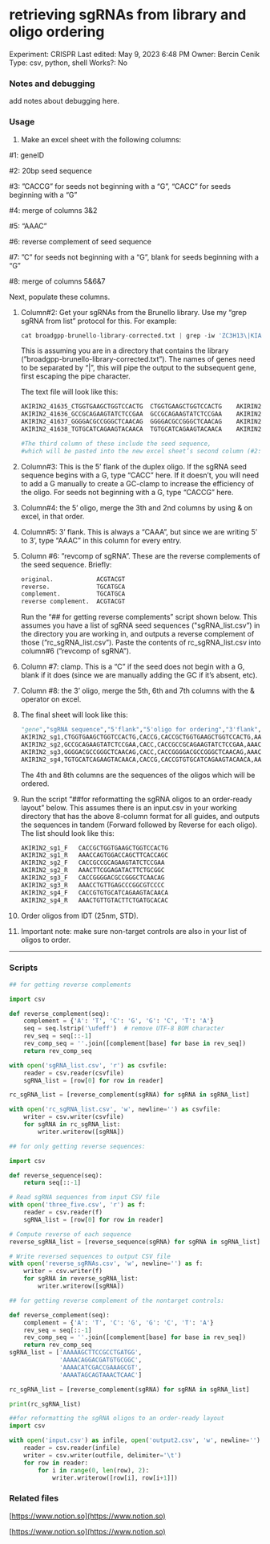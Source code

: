 # retrieving sgRNAs from library and oligo ordering

Experiment: CRISPR
Last edited: May 9, 2023 6:48 PM
Owner: Bercin Cenik
Type: csv, python, shell
Works?: No

### Notes and debugging

add notes about debugging here.

### Usage

1. Make an excel sheet with the following columns:

#1: geneID

#2: 20bp seed sequence

#3: ”CACCG” for seeds not beginning with a “G”, “CACC” for seeds beginning with a “G”

#4: merge of columns 3&2

#5: “AAAC”

#6: reverse complement of seed sequence

#7: ”C” for seeds not beginning with a “G”, blank for seeds beginning with a “G”

#8: merge of columns 5&6&7

Next, populate these columns.

1. Column#2: Get your sgRNAs from the Brunello library. Use my “grep sgRNA from list” protocol for this. For example:
    
    ```python
    cat broadgpp-brunello-library-corrected.txt | grep -iw 'ZC3H13\|KIAA1429\|METTL3\|METTL14\|ELP1\|FOS\|USP49\|SNRNP25\|OGT\|SRF\|AKIRIN2\|MAPK1\|DDX49\|RIOK2' > methylation.sgRNAs.txt
    ```
    
    This is assuming you are in a directory that contains the library (”broadgpp-brunello-library-corrected.txt”). The names of genes need to be separated by “\|”, this will pipe the output to the subsequent gene, first escaping the pipe character. 
    
    The text file will look like this:
    
    ```python
    AKIRIN2_41635_CTGGTGAAGCTGGTCCACTG	CTGGTGAAGCTGGTCCACTG	AKIRIN2
    AKIRIN2_41636_GCCGCAGAAGTATCTCCGAA	GCCGCAGAAGTATCTCCGAA	AKIRIN2
    AKIRIN2_41637_GGGGACGCCGGGCTCAACAG	GGGGACGCCGGGCTCAACAG	AKIRIN2
    AKIRIN2_41638_TGTGCATCAGAAGTACAACA	TGTGCATCAGAAGTACAACA	AKIRIN2
    
    #The third column of these include the seed sequence, 
    #which will be pasted into the new excel sheet’s second column (#2: 20bp seed sequence)
    ```
    
2. Column#3: This is the 5’ flank of the duplex oligo. If the sgRNA seed sequence begins with a G, type “CACC” here. If it doesn’t, you will need to add a G manually to create a GC-clamp to increase the efficiency of the oligo. For seeds not beginning with a G, type “CACCG” here.
3. Column#4: the 5’ oligo, merge the 3th and 2nd columns by using & on excel, in that order.
4. Column#5: 3’ flank. This is always a “CAAA”, but since we are writing 5’ to 3’, type “AAAC” in this column for every entry.
5. Column #6: ”revcomp of sgRNA”. These are the reverse complements of the seed sequence. Briefly:
    
    ```bash
    original.            ACGTACGT
    reverse.             TGCATGCA
    complement.          TGCATGCA
    reverse complement.  ACGTACGT
    ```
    
    Run the “## for getting reverse complements” script shown below. This assumes you have a list of sgRNA seed sequences ("sgRNA_list.csv”) in the directory you are working in, and outputs a reverse complement of those (”rc_sgRNA_list.csv”). Paste the contents of rc_sgRNA_list.csv into column#6 (”revcomp of sgRNA”).
    
6. Column #7: clamp. This is a “C” if the seed does not begin with a G, blank if it does (since we are manually adding the GC if it’s absent, etc).
7. Column #8: the 3’ oligo, merge the 5th, 6th and 7th columns with the & operator on excel.

1. The final sheet will look like this:
    
    ```python
    "gene","sgRNA sequence","5'flank","5'oligo for ordering","3'flank","revcomp of sgRNA","clamp","3'oligo for ordering"
    AKIRIN2_sg1,CTGGTGAAGCTGGTCCACTG,CACCG,CACCGCTGGTGAAGCTGGTCCACTG,AAAC,CAGTGGACCAGCTTCACCAG,C,AAACCAGTGGACCAGCTTCACCAGC
    AKIRIN2_sg2,GCCGCAGAAGTATCTCCGAA,CACC,CACCGCCGCAGAAGTATCTCCGAA,AAAC,TTCGGAGATACTTCTGCGGC,,AAACTTCGGAGATACTTCTGCGGC
    AKIRIN2_sg3,GGGGACGCCGGGCTCAACAG,CACC,CACCGGGGACGCCGGGCTCAACAG,AAAC,CTGTTGAGCCCGGCGTCCCC,,AAACCTGTTGAGCCCGGCGTCCCC
    AKIRIN2_sg4,TGTGCATCAGAAGTACAACA,CACCG,CACCGTGTGCATCAGAAGTACAACA,AAAC,TGTTGTACTTCTGATGCACA,C,AAACTGTTGTACTTCTGATGCACAC
    ```
    
    The 4th and 8th columns are the sequences of the oligos which will be ordered.
    

1. Run the script “##for reformatting the sgRNA oligos to an order-ready layout” below. This assumes there is an input.csv in your working directory that has the above 8-column format for all guides, and outputs the sequences in tandem (Forward followed by Reverse for each oligo). The list should look like this:
    
    ```python
    AKIRIN2_sg1_F	CACCGCTGGTGAAGCTGGTCCACTG
    AKIRIN2_sg1_R	AAACCAGTGGACCAGCTTCACCAGC
    AKIRIN2_sg2_F	CACCGCCGCAGAAGTATCTCCGAA
    AKIRIN2_sg2_R	AAACTTCGGAGATACTTCTGCGGC
    AKIRIN2_sg3_F	CACCGGGGACGCCGGGCTCAACAG
    AKIRIN2_sg3_R	AAACCTGTTGAGCCCGGCGTCCCC
    AKIRIN2_sg4_F	CACCGTGTGCATCAGAAGTACAACA
    AKIRIN2_sg4_R	AAACTGTTGTACTTCTGATGCACAC
    ```
    
2. Order oligos from IDT (25nm, STD).
3. Important note: make sure non-target controls are also in your list of oligos to order.

---

### Scripts

```python
## for getting reverse complements

import csv

def reverse_complement(seq):
    complement = {'A': 'T', 'C': 'G', 'G': 'C', 'T': 'A'}
    seq = seq.lstrip('\ufeff')  # remove UTF-8 BOM character
    rev_seq = seq[::-1]
    rev_comp_seq = ''.join([complement[base] for base in rev_seq])
    return rev_comp_seq

with open('sgRNA_list.csv', 'r') as csvfile:
    reader = csv.reader(csvfile)
    sgRNA_list = [row[0] for row in reader]

rc_sgRNA_list = [reverse_complement(sgRNA) for sgRNA in sgRNA_list]

with open('rc_sgRNA_list.csv', 'w', newline='') as csvfile:
    writer = csv.writer(csvfile)
    for sgRNA in rc_sgRNA_list:
        writer.writerow([sgRNA])
```

```python
## for only getting reverse sequences:

import csv

def reverse_sequence(seq):
    return seq[::-1]

# Read sgRNA sequences from input CSV file
with open('three_five.csv', 'r') as f:
    reader = csv.reader(f)
    sgRNA_list = [row[0] for row in reader]

# Compute reverse of each sequence
reverse_sgRNA_list = [reverse_sequence(sgRNA) for sgRNA in sgRNA_list]

# Write reversed sequences to output CSV file
with open('reverse_sgRNAs.csv', 'w', newline='') as f:
    writer = csv.writer(f)
    for sgRNA in reverse_sgRNA_list:
        writer.writerow([sgRNA])
```

```python
## for getting reverse complement of the nontarget controls:

def reverse_complement(seq):
    complement = {'A': 'T', 'C': 'G', 'G': 'C', 'T': 'A'}
    rev_seq = seq[::-1]
    rev_comp_seq = ''.join([complement[base] for base in rev_seq])
    return rev_comp_seq
sgRNA_list = ['AAAAAGCTTCCGCCTGATGG',
              'AAAACAGGACGATGTGCGGC',
              'AAAACATCGACCGAAAGCGT',
              'AAAATAGCAGTAAACTCAAC']

rc_sgRNA_list = [reverse_complement(sgRNA) for sgRNA in sgRNA_list]

print(rc_sgRNA_list)
```

```python
##for reformatting the sgRNA oligos to an order-ready layout
import csv

with open('input.csv') as infile, open('output2.csv', 'w', newline='') as outfile:
    reader = csv.reader(infile)
    writer = csv.writer(outfile, delimiter='\t')
    for row in reader:
        for i in range(0, len(row), 2):
            writer.writerow([row[i], row[i+1]])
```

### Related files

[https://www.notion.so](https://www.notion.so)

[https://www.notion.so](https://www.notion.so)